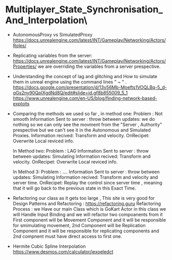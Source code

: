 # Multiplayer_State_Synchronisation_And_Interpolation\


* AutonomousProxy vs SimulatedProxy  https://docs.unrealengine.com/latest/INT/Gameplay/Networking/Actors/Roles/


* Replicating variables from the server: https://docs.unrealengine.com/latest/INT/Gameplay/Networking/Actors/Properties/    we are overriding the variables from a server prespective.

* Understanding the concept of lag and glitching and How to simulate them in unreal engine using the command lines " ~ "  .
  https://docs.google.com/presentation/d/13v56Mb-Moefts1VOQLBq-5_d-qGs2ny90QpIXgdNd8Q/edit#slide=id.gf8b855009_5_1
  https://www.unrealengine.com/en-US/blog/finding-network-based-exploits

* Comparing the methods we used so far , in method one: 
  Problem : Not smooth
  Information Sent to server : throw
  between updates: we do nothing so we can only see the movment from the "Server , Authority" prespective but we can't see it in the Autonomous and Simulated Proxies.
  Information recived: Transform and velocity.
  OnRecipet: Overwrite Local reviced info.


  In Method two:
  Problem : LAG
  Information Sent to server : throw
  between updates: Simulating
  Information recived: Transform and velocity.
  OnRecipet: Overwrite Local reviced info.


  In Method 3:
  Problem : ....
  Information Sent to server : throw
  between updates: Simulating
  Information recived: Transform and velocity and server time.
  OnRecipet: Replay the control since server time , meaning that it will go back to the previous state in this Exact Time.



* Refactoring our class as it gets too large , This site is very good for Design Patterns and Refactoring : https://refactoring.guru
  Refactoring Process : we Have our main Class which is GoKart Actor in this class we will Handle Input Binding and we will refactor two compoanents from it 
  First component will be Movement Component and it will be responsible for smimulating movement, 2nd Component will be Replication Component and it will be 
  responsible for replicating components and 2nd compnent must have direct access to first one.


* Hermite Cubic Spline Interpolation https://www.desmos.com/calculator/iexoeledct
